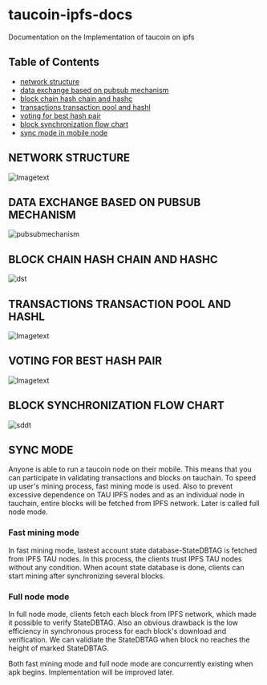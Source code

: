 # taucoin-ipfs-docs
Documentation on the Implementation of taucoin on ipfs

## Table of Contents

- [network structure](#network-structure)
- [data exchange based on pubsub mechanism](#data-exchange-based-on-pubsub-mechanism)
- [block chain hash chain and hashc](#block-chain-hash-chain-and-hashc)
- [transactions transaction pool and hashl](#transactions-transaction-pool-and-hashl)
- [voting for best hash pair](#voting-for-best-hash-pair)
- [block synchronization flow chart](#block-synchronization-flow-chart)
- [sync mode in mobile node](#sync-mode)


## NETWORK STRUCTURE

![Imagetext](https://github.com/Tau-Coin/taucoin-ipfs-docs/blob/master/imgfile/networkstructure.jpg)

## DATA EXCHANGE BASED ON PUBSUB MECHANISM

![pubsubmechanism](https://github.com/Tau-Coin/taucoin-ipfs-docs/blob/master/imgfile/dataexchangebasedonpubsubmechanism.jpg)

## BLOCK CHAIN HASH CHAIN AND HASHC

![dst](https://github.com/Tau-Coin/taucoin-ipfs-docs/blob/master/imgfile/blockchainhashchainandhashc.jpg)

## TRANSACTIONS TRANSACTION POOL AND HASHL

![Imagetext](https://github.com/Tau-Coin/taucoin-ipfs-docs/blob/master/imgfile/transactiontransactionpoolandhashl.jpg)

## VOTING FOR BEST HASH PAIR

![Imagetext](https://github.com/Tau-Coin/taucoin-ipfs-docs/blob/master/imgfile/votingforbesthashpair.jpg)

## BLOCK SYNCHRONIZATION FLOW CHART

![sddt](https://github.com/Tau-Coin/taucoin-ipfs-docs/blob/master/imgfile/blocksynchronizationflowchart.jpg)

## SYNC MODE
Anyone is able to run a taucoin node on their mobile. This means that you can participate in validating transactions and blocks on tauchain. To speed up user's mining process, fast mining mode is used. Also to prevent excessive dependence on TAU IPFS nodes and as an individual node in tauchain, entire blocks will be fetched from IPFS network. Later is called full node mode.

### Fast mining mode
In fast mining mode, lastest account state database-StateDBTAG is fetched from IPFS TAU nodes. In this process, the clients trust IPFS TAU nodes without any condition. When acount state database is done, clients can start mining after synchronizing several blocks.

### Full node mode
In full node mode, clients fetch each block from IPFS network, which made it possible to verify StateDBTAG. Also an obvious drawback is the low efficiency in synchronous process for each block's download and verification. We can validiate the StateDBTAG when block no reaches the height of marked StateDBTAG. 

Both fast mining mode and full node mode are concurrently existing when apk begins. Implementation will be improved later. 
